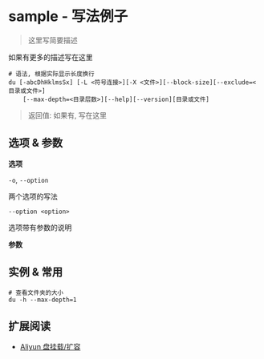# sample - 写法例子

> 这里写简要描述

如果有更多的描述写在这里

```
# 语法, 根据实际显示长度换行
du [-abcDhHklmsSx] [-L <符号连接>][-X <文件>][--block-size][--exclude=<目录或文件>]
    [--max-depth=<目录层数>][--help][--version][目录或文件]
```

> 返回值: 如果有, 写在这里

## 选项 & 参数

**选项**

`-o`, `--option`

两个选项的写法

`--option <option>`

选项带有参数的说明

**参数**

## 实例 & 常用

```
# 查看文件夹的大小
du -h --max-depth=1
```

## 扩展阅读

-   [Aliyun 盘挂载/扩容](https://wulicode.com/note/os/centos/aliyun-mount-disk.html)
